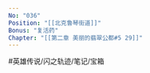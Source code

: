 ```yaml
---
No: "036"
Position: "[[北克鲁琴街道]]"
Bonus: "复活药"
Chapter: "[[第二章 美丽的翡翠公都#5 29]]"
---
```


#英雄传说/闪之轨迹/笔记/宝箱